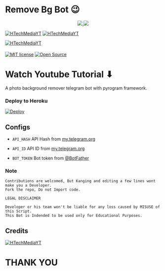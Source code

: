 # Remove Bg Bot 😉


  </a>
</p>
<p align="center">
  <a href="https://github.com/HTechMediaYT/Remove-BG-Bot/stars">
    <img src="https://img.shields.io/github/stars/HTechMediaYT/Remove-BG-Bot?label=Star&style=social">

  </a>
  
  <a href="https://github.com/HTechMediaYT/Remove-BG-Bot/fork">
    <img src="https://img.shields.io/github/forks/HTechMediaYT/Remove-BG-Bot?label=Fork&style=social">

  </a>  
</p>

[![HTechMediaYT](https://img.shields.io/badge/HTechMedia-TG--Channel-green?style=for-the-badge&logo=telegram)](https://telegram.dog/HTechMedia)         [![HTechMediaYT](https://img.shields.io/badge/HTechMedia-TG--Support-orange?style=for-the-badge&logo=telegram)](https://telegram.dog/HTechMediaSupport)

[![HTechMediaYT](https://img.shields.io/badge/HTechMedia-Youtube-red?style=for-the-badge&logo=youtube)](http://youtube.com/channel/UCrAM4Fg0zn7uLgAAfll-SWQ)  
ㅤㅤㅤㅤㅤㅤㅤ  
[![MIT license](https://img.shields.io/badge/License-MIT-blue?style=flat)](https://github.com/HTechMediaYT/Remove-BG-Bot/blob/main/LICENSE)  [![Open Source](https://badges.frapsoft.com/os/v2/open-source.svg?v=103)](https://github.com/HTechMediaYT/Remove-BG-Bot)


# Watch Youtube Tutorial ⬇


A photo background remover telegram bot with pyrogram framework.




### Deploy to Heroku
[![Deploy](https://www.herokucdn.com/deploy/button.svg)](https://heroku.com/deploy?template=https://github.com/HTechMediaYT/Remove-BG-Bot)




## Configs

* `API_HASH` API Hash from [my.telegram.org](https://my.telegram.org/)

* `API_ID` API ID from [my.telegram.org](https://my.telegram.org/)

* `BOT_TOKEN` Bot token from [@BotFather](https://telegram.dog/BotFather)




### Note

```
Contributions are welcomed, But Kanging and editing a few lines wont make you a Developer.
Fork the repo, Do not Import code.

```

```
LEGAL DISCLAIMER

Developer or his team won't be liable for any loss caused by MISUSE of this Script.
This Bot is Indended to be used only for Educational Purposes.

```

## Credits

[![HTechMediaYT](https://img.shields.io/badge/HTechMedia-Youtube-red?style=for-the-badge&logo=youtube)](http://youtube.com/channel/UCrAM4Fg0zn7uLgAAfll-SWQ)


# THANK YOU

